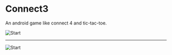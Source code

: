 # Connect3
An android game like connect 4 and tic-tac-toe.

![Start](http://philvr.com/Projects/img/misc/Connect3-End.png)

<hr>

![Start](http://philvr.com/Projects/img/misc/Connect3.png)
